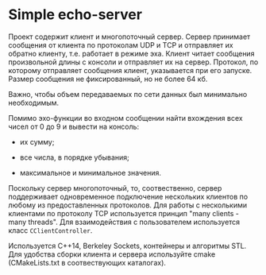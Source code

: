 ﻿# Simple echo-server

Проект содержит клиент и многопоточный сервер. 
Сервер принимает сообщения от клиента по протоколам UDP и TCP и отправляет их обратно клиенту, 
т.е. работает в режиме эха. Клиент читает сообщения произвольной длины с консоли и отправляет их на сервер. 
Протокол, по которому отправляет сообщения клиент, указывается при его запуске. 
Размер сообщения не фиксированный, но не более 64 кб. 

Важно, чтобы объем передаваемых по сети данных был минимально необходимым. 

Помимо эхо-функции во входном сообщении найти вхождения всех чисел от 0 до 9 и 
вывести на консоль: 

   *    их сумму; 
   
   *    все числа, в порядке убывания; 

   *    максимальное и минимальное значения. 

 Поскольку сервер многопоточный, то, соотвественно, сервер поддерживает одновременное подключение нескольких клиентов по любому из предоставленных протоколов.
 Для работы с несколькими клиентами по протоколу TCP используется принцип "many clients - many threads". Для взаимодействия с пользователем используется класс `CClientController`.
 
 Используется С++14, Berkeley Sockets, контейнеры и алгоритмы STL. Для удобства сборки клиента и сервера используйте cmake (CMakeLists.txt в соотвествующих каталогах).